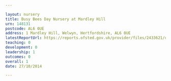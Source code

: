 ```yaml
---

layout: nursery
title: Busy Bees Day Nursery at Mardley Hill
urn: 148131
postcode: AL6 0UE
address: 1 Mardley Hill, Welwyn, Hertfordshire, AL6 0UE
latestReportUrl: https://reports.ofsted.gov.uk/provider/files/2433621/urn/148131.pdf
teaching: 0
development: 0
leadership: 1
outcomes: 0
overall: 1
date: 27/10/2014

---
```

